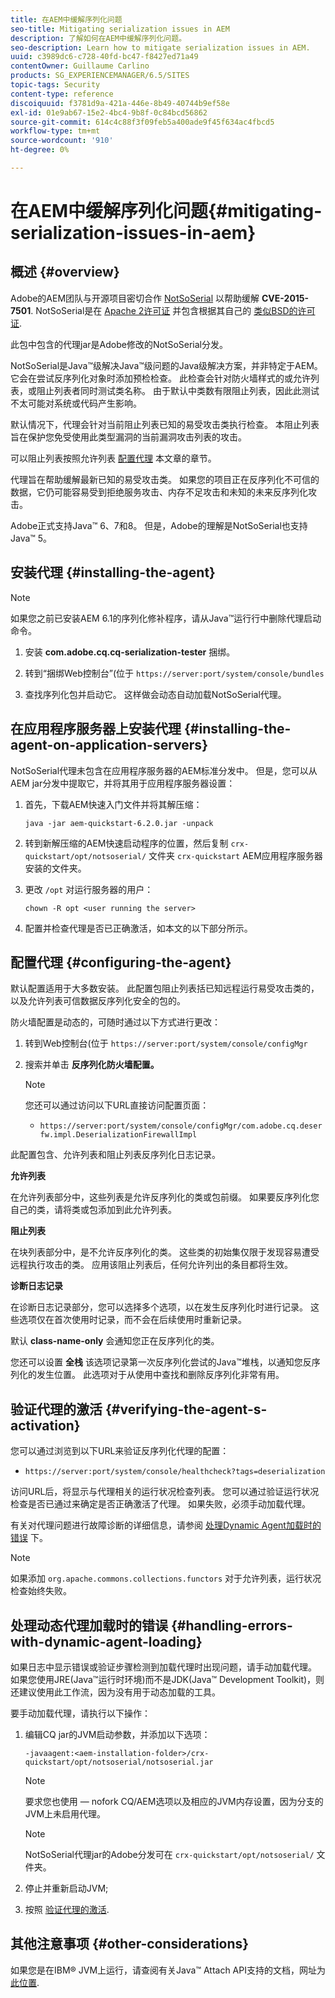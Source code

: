 ```yaml
---
title: 在AEM中缓解序列化问题
seo-title: Mitigating serialization issues in AEM
description: 了解如何在AEM中缓解序列化问题。
seo-description: Learn how to mitigate serialization issues in AEM.
uuid: c3989dc6-c728-40fd-bc47-f8427ed71a49
contentOwner: Guillaume Carlino
products: SG_EXPERIENCEMANAGER/6.5/SITES
topic-tags: Security
content-type: reference
discoiquuid: f3781d9a-421a-446e-8b49-40744b9ef58e
exl-id: 01e9ab67-15e2-4bc4-9b8f-0c84bcd56862
source-git-commit: 614c4c88f3f09feb5a400ade9f45f634ac4fbcd5
workflow-type: tm+mt
source-wordcount: '910'
ht-degree: 0%

---
```


# 在AEM中缓解序列化问题{#mitigating-serialization-issues-in-aem}

## 概述 {#overview}

Adobe的AEM团队与开源项目密切合作 [NotSoSerial](https://github.com/kantega/notsoserial) 以帮助缓解 **CVE-2015-7501**. NotSoSerial是在 [Apache 2许可证](https://www.apache.org/licenses/LICENSE-2.0) 并包含根据其自己的 [类似BSD的许可证](https://asm.ow2.io/).

此包中包含的代理jar是Adobe修改的NotSoSerial分发。

NotSoSerial是Java™级解决Java™级问题的Java级解决方案，并非特定于AEM。 它会在尝试反序列化对象时添加预检检查。 此检查会针对防火墙样式的或允许列表，或阻止列表者同时测试类名称。 由于默认中类数有限阻止列表，因此此测试不太可能对系统或代码产生影响。

默认情况下，代理会针对当前阻止列表已知的易受攻击类执行检查。 本阻止列表旨在保护您免受使用此类型漏洞的当前漏洞攻击列表的攻击。

可以阻止列表按照允许列表 [配置代理](/help/sites-administering/mitigating-serialization-issues.md#configuring-the-agent) 本文章的章节。

代理旨在帮助缓解最新已知的易受攻击类。 如果您的项目正在反序列化不可信的数据，它仍可能容易受到拒绝服务攻击、内存不足攻击和未知的未来反序列化攻击。

Adobe正式支持Java™ 6、7和8。 但是，Adobe的理解是NotSoSerial也支持Java™ 5。

## 安装代理 {#installing-the-agent}

>[!NOTE]
>
>如果您之前已安装AEM 6.1的序列化修补程序，请从Java™运行行中删除代理启动命令。

1. 安装 **com.adobe.cq.cq-serialization-tester** 捆绑。

1. 转到“捆绑Web控制台”(位于 `https://server:port/system/console/bundles`
1. 查找序列化包并启动它。 这样做会动态自动加载NotSoSerial代理。

## 在应用程序服务器上安装代理 {#installing-the-agent-on-application-servers}

NotSoSerial代理未包含在应用程序服务器的AEM标准分发中。 但是，您可以从AEM jar分发中提取它，并将其用于应用程序服务器设置：

1. 首先，下载AEM快速入门文件并将其解压缩：

   ```shell
   java -jar aem-quickstart-6.2.0.jar -unpack
   ```

1. 转到新解压缩的AEM快速启动程序的位置，然后复制 `crx-quickstart/opt/notsoserial/` 文件夹 `crx-quickstart` AEM应用程序服务器安装的文件夹。

1. 更改 `/opt` 对运行服务器的用户：

   ```shell
   chown -R opt <user running the server>
   ```

1. 配置并检查代理是否已正确激活，如本文的以下部分所示。

## 配置代理 {#configuring-the-agent}

默认配置适用于大多数安装。 此配置包阻止列表括已知远程运行易受攻击类的，以及允许列表可信数据反序列化安全的包的。

防火墙配置是动态的，可随时通过以下方式进行更改：

1. 转到Web控制台(位于 `https://server:port/system/console/configMgr`
1. 搜索并单击 **反序列化防火墙配置。**

   >[!NOTE]
   您还可以通过访问以下URL直接访问配置页面：
   * `https://server:port/system/console/configMgr/com.adobe.cq.deserfw.impl.DeserializationFirewallImpl`


此配置包含、允许列表和阻止列表反序列化日志记录。

**允许列表**

在允许列表部分中，这些列表是允许反序列化的类或包前缀。 如果要反序列化您自己的类，请将类或包添加到此允许列表。

**阻止列表**

在块列表部分中，是不允许反序列化的类。 这些类的初始集仅限于发现容易遭受远程执行攻击的类。 应用该阻止列表后，任何允许列出的条目都将生效。

**诊断日志记录**

在诊断日志记录部分，您可以选择多个选项，以在发生反序列化时进行记录。 这些选项仅在首次使用时记录，而不会在后续使用时重新记录。

默认 **class-name-only** 会通知您正在反序列化的类。

您还可以设置 **全栈** 该选项记录第一次反序列化尝试的Java™堆栈，以通知您反序列化的发生位置。 此选项对于从使用中查找和删除反序列化非常有用。

## 验证代理的激活 {#verifying-the-agent-s-activation}

您可以通过浏览到以下URL来验证反序列化代理的配置：

* `https://server:port/system/console/healthcheck?tags=deserialization`

访问URL后，将显示与代理相关的运行状况检查列表。 您可以通过验证运行状况检查是否已通过来确定是否正确激活了代理。 如果失败，必须手动加载代理。

有关对代理问题进行故障诊断的详细信息，请参阅 [处理Dynamic Agent加载时的错误](#handling-errors-with-dynamic-agent-loading) 下。

>[!NOTE]
如果添加 `org.apache.commons.collections.functors` 对于允许列表，运行状况检查始终失败。

## 处理动态代理加载时的错误 {#handling-errors-with-dynamic-agent-loading}

如果日志中显示错误或验证步骤检测到加载代理时出现问题，请手动加载代理。 如果您使用JRE(Java™运行时环境)而不是JDK(Java™ Development Toolkit)，则还建议使用此工作流，因为没有用于动态加载的工具。

要手动加载代理，请执行以下操作：

1. 编辑CQ jar的JVM启动参数，并添加以下选项：

   ```shell
   -javaagent:<aem-installation-folder>/crx-quickstart/opt/notsoserial/notsoserial.jar
   ```

   >[!NOTE]
   要求您也使用 — nofork CQ/AEM选项以及相应的JVM内存设置，因为分支的JVM上未启用代理。

   >[!NOTE]
   NotSoSerial代理jar的Adobe分发可在 `crx-quickstart/opt/notsoserial/` 文件夹。

1. 停止并重新启动JVM;

1. 按照 [验证代理的激活](/help/sites-administering/mitigating-serialization-issues.md#verifying-the-agent-s-activation).

## 其他注意事项 {#other-considerations}

如果您是在IBM® JVM上运行，请查阅有关Java™ Attach API支持的文档，网址为 [此位置](https://www.ibm.com/docs/en/sdk-java-technology/8?topic=documentation-java-attach-api).

